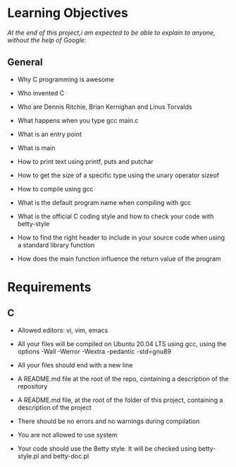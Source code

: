 # Learning Objectives

*At the end of this project,i am expected to be able to explain to anyone, without the help of Google:*



## General

- Why C programming is awesome

- Who invented C

- Who are Dennis Ritchie, Brian Kernighan and Linus Torvalds

- What happens when you type gcc main.c

- What is an entry point

- What is main

- How to print text using printf, puts and putchar

- How to get the size of a specific type using the unary operator sizeof

- How to compile using gcc

- What is the default program name when compiling with gcc

- What is the official C coding style and how to check your code with betty-style

- How to find the right header to include in your source code when using a standard library function

- How does the main function influence the return value of the program

# Requirements

## C

- Allowed editors: vi, vim, emacs

- All your files will be compiled on Ubuntu 20.04 LTS using gcc, using the options -Wall -Werror -Wextra -pedantic -std=gnu89

- All your files should end with a new line

- A README.md file at the root of the repo, containing a description of the repository

- A README.md file, at the root of the folder of this project, containing a description of the project

- There should be no errors and no warnings during compilation

- You are not allowed to use system

- Your code should use the Betty style. It will be checked using betty-style.pl and betty-doc.pl
